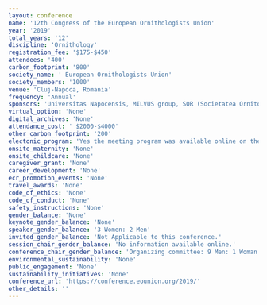 ```yaml
---
layout: conference 
name: '12th Congress of the European Ornithologists Union'
year: '2019'
total_years: '12'
discipline: 'Ornithology'
registration_fee: '$175-$450'
attendees: '400'
carbon_footprint: '800'
society_name: ' European Ornithologists Union'
society_members: '1000'
venue: 'Cluj-Napoca, Romania'
frequency: 'Annual'
sponsors: 'Universitas Napocensis, MILVUS group, SOR (Societatea Ornitologica Romana), Ecotone GPS Telemetry, STAR|ODDI (logging Life Science), LOTEK '
virtual_option: 'None'
digital_archives: 'None'
attendance_cost: ' $2000-$4000'
other_carbon_footprint: '200'
electonic_program: 'Yes the meeting program was available online on the conference website.'
onsite_maternity: 'None'
onsite_childcare: 'None'
caregiver_grant: 'None'
career_development: 'None'
ecr_promotion_events: 'None'
travel_awards: 'None'
code_of_ethics: 'None'
code_of_conduct: 'None'
safety_instructions: 'None'
gender_balance: 'None'
keynote_gender_balance: 'None'
speaker_gender_balance: '3 Women: 2 Men'
invited_gender_balance: 'Not Applicable to this conference.'
session_chair_gender_balance: 'No information available online.'
conference_chair_gender_balance: 'Organizing committee: 9 Men: 1 Woman Local Organizing Committee: 7 Men: 3 Women, Scientific Committe: 8 Men: 2 Women'
environmental_sustainability: 'None'
public_engagement: 'None'
sustainability_initiatives: 'None'
conference_url: 'https://conference.eounion.org/2019/'
other_details: ''
---
```

